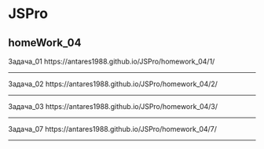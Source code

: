 # JSPro
<h2>homeWork_04 </h2>
Задача_01 https://antares1988.github.io/JSPro/homework_04/1/ <hr>
Задача_02 https://antares1988.github.io/JSPro/homework_04/2/ <hr>
Задача_03 https://antares1988.github.io/JSPro/homework_04/3/ <hr>
Задача_07 https://antares1988.github.io/JSPro/homework_04/7/ <hr>
